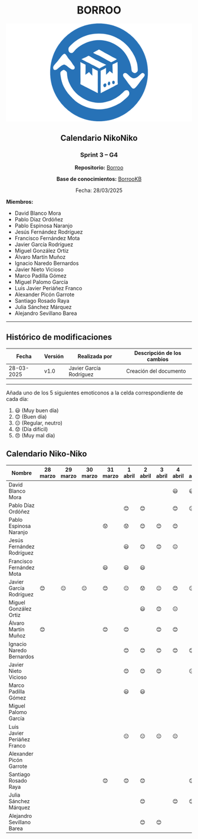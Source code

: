 <div align=center>

# BORROO

![](../imagenes/borrooLogo.png)

## Calendario NikoNiko

### Sprint 3 – G4

**Repositorio:** [Borroo](https://github.com/ISPP-2425-G4/borroo)

**Base de conocimientos:** [BorrooKB](https://borrookb.netlify.app/)

Fecha: 28/03/2025

</div>

**Miembros:**

- David Blanco Mora
- Pablo Díaz Ordóñez
- Pablo Espinosa Naranjo
- Jesús Fernández Rodríguez
- Francisco Fernández Mota
- Javier García Rodríguez
- Miguel González Ortiz
- Álvaro Martín Muñoz
- Ignacio Naredo Bernardos
- Javier Nieto Vicioso
- Marco Padilla Gómez
- Miguel Palomo García
- Luis Javier Periáñez Franco
- Alexander Picón Garrote
- Santiago Rosado Raya
- Julia Sánchez Márquez
- Alejandro Sevillano Barea

---

## **Histórico de modificaciones**

| Fecha      | Versión | Realizada por           | Descripción de los cambios |
| ---------- | ------- | ----------------------- | -------------------------- |
| 28-03-2025 | v1.0    | Javier García Rodríguez | Creación del documento     |

---

Añada uno de los 5 siguientes emoticonos a la celda correspondiente de cada día:

1. :smiley: (Muy buen día)
2. :blush: (Buen día)
3. :neutral_face: (Regular, neutro)
4. :worried: (Día difícil)
5. :angry: (Muy mal día)

## Calendario Niko-Niko

| Nombre                      | 28 marzo | 29 marzo | 30 marzo | 31 marzo | 1 abril | 2 abril | 3 abril | 4 abril | 5 abril | 6 abril | 7 abril | 8 abril | 9 abril | 10 abril |
|-----------------------------|----------|----------|----------|----------|---------|---------|---------|---------|---------|---------|---------|---------|---------|----------|
| David Blanco Mora           |          |          |          |          |         |         |         | :smiley:| :smiley:|:neutral_face:|:neutral_face:|:blush:|:blush: |
| Pablo Díaz Ordóñez          |          |          |          |          | :blush: | :blush: |         | :blush: |:neutral_face:| :blush: |    | :blush: | :blush: |          |
| Pablo Espinosa Naranjo      |          |          |          | :worried:|:worried:| :blush: | :blush: | :blush: |         |         |         |         |:worried:|  :smiley:|
| Jesús Fernández Rodríguez   |          |          |          |          |    :smiley:     |    :blush:     |     :blush:    |    :neutral_face:     |         |  :smiley:        |     :blush:      |          |    :blush:      |    :worried:      |
| Francisco Fernández Mota    |          |          |          | :smiley: | :smiley:| :smiley:|         |         |         | :blush: |         | :smiley:|         |  :blush:   |
| Javier García Rodríguez     |:blush:|:neutral_face:|:neutral_face:|:blush:|:neutral_face:|:worried:|:neutral_face:|:blush:|:neutral_face:|:neutral_face:|:blush:|:neutral_face:|:worried:|:worried:|
| Miguel González Ortiz       |          |          |          |          |         | :smiley: | :blush: | :neutral_face: |         | :smiley: |         |         |         |          |
| Álvaro Martín Muñoz         | :blush:  |          |          |      :blush:      |     :blush:      |         |    :blush:     |  :blush:       |         |     :blush:    |         |         |    :blush:     |     :blush:       |
| Ignacio Naredo Bernardos    |          |          |          |          | :blush: | :blush: | :blush: |:blush:  |  :blush:|      :blush: |    :blush:     |  :smiley:       |    :smiley:     |          |
| Javier Nieto Vicioso        |          |          |          |          | :blush: | :blush: | :blush: |         | :neutral_face: | :blush: | :blush: | :blush: |         |          |
| Marco Padilla Gómez         |          |          |          |          |:smiley: |:smiley: |         |         |         |         |:smiley: |:smiley: |:smiley: |          |
| Miguel Palomo García        |          |          |          |          |         |         |         |         |         |         |         |         |         |          |
| Luis Javier Periáñez Franco |          |          |          |          | :neutral_face:|:neutral_face:|:neutral_face:|:neutral_face:|         |         |         |:worried:| :worried: |          |
| Alexander Picón Garrote     |          |          |          |          |         |         |         |         |         |         |         |         |         |          |
| Santiago Rosado Raya        |          |          |          | :blush:  | :blush: | :blush: |         |         | :blush: | :blush: | :blush: | :blush: | :smiley:| :blush:  |
| Julia Sánchez Márquez       |          |          |          |          |         | :blush: |         | :blush: | :blush: |         | :blush: | :blush: | :blush: | :blush:  |
| Alejandro Sevillano Barea   |          |          |          |          |         | :blush: | :blush: |         |         |   :blush:   |         |         |   :worried:      |  :smiley:       |          |
